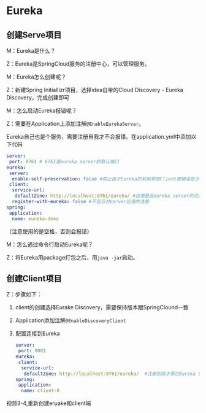 # Eureka  

## 创建Serve项目

M：Eureka是什么？

Z：Eureka是SpringCloud服务的注册中心，可以管理服务。

M：Eureka怎么创建呢？

Z：新建Spring Initiallizr项目，选择idea自带的Cloud Discovery - Eureka Discovery，完成创建即可 

M：怎么启动Eureka报错呢？

Z：需要在Application上添加注解``@EnableEurekaServer``。

Eureka自己也是个服务，需要注册自我才不会报错。在application.yml中添加以下代码

```yaml
server:
 port: 8761 # 8761是eureka server的默认端口
eureka:
 server:
  enable-self-preservation: false #防止由于Eureka的机制导致Client被错误显示在线 仅在开发环境使用
 client:
  service-url:
   defaultZone: http://localhost:8761/eureka/ #这便是此eureka server的应用注册地址
  register-with-eureka: false #不显示对server应用的注册
spring:
 application:
  name: eureka-demo
```

（注意使用的是空格，否则会报错）

M：怎么通过命令行启动Eureka呢？

Z：将Eureka用package打包之后，用``java -jar``启动。

## 创建Client项目   

Z：步骤如下：

1. client的创建选择Eurake Discovery，需要保持版本跟SpringClound一致

2. Application添加注解``@EnableDiscoveryClient``   

3. 配置连接到Eureka

   ```yaml
   server:
    port: 8081
   eureka:
    client:
     service-url:
      defaultZone: http://localhost:8761/eureka/  #注册到刚才那台Eureka Server地址
   spring:
    application:
     name: client-0
   ```











视频3-4,重新创建eruake和client端